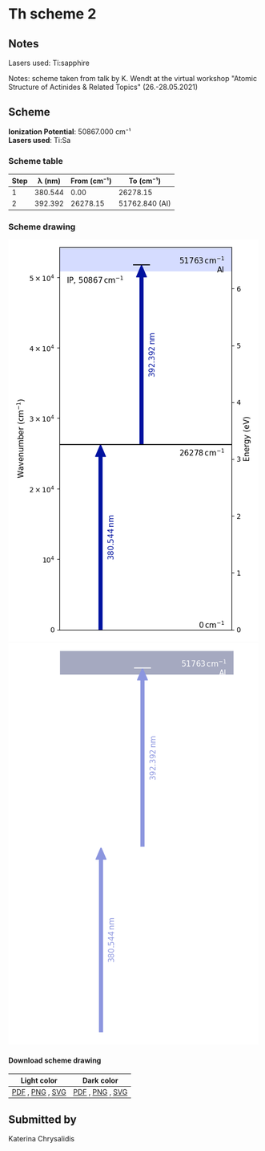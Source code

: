 # Th scheme 2

## Notes

Lasers used: Ti:sapphire

Notes: scheme taken from talk by K. Wendt at the virtual workshop &quot;Atomic Structure of Actinides &amp; Related Topics&quot; (26.-28.05.2021)





## Scheme

**Ionization Potential**: 50867.000 cm⁻¹  
**Lasers used**: Ti:Sa

### Scheme table

| Step | λ (nm)  | From (cm⁻¹) |   To (cm⁻¹)    |
| ---- | ------- | ----------- | -------------- |
| 1    | 380.544 | 0.00        | 26278.15       |
| 2    | 392.392 | 26278.15    | 51762.840 (AI) |


### Scheme drawing

![th scheme, light mode](th-002/th-002-light.png#only-light)
![th scheme, dark mode](th-002/th-002-dark-web.png#only-dark)

#### Download scheme drawing

|                                            Light color                                            |                                           Dark color                                           |
| ------------------------------------------------------------------------------------------------- | ---------------------------------------------------------------------------------------------- |
| [PDF](th-002/th-002-light.pdf) , [PNG](th-002/th-002-light.png) , [SVG](th-002/th-002-light.svg)  | [PDF](th-002/th-002-dark.pdf) , [PNG](th-002/th-002-dark.png) , [SVG](th-002/th-002-dark.svg)  |


## Submitted by

Katerina Chrysalidis

